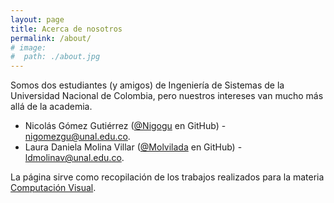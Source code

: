 ```yaml
---
layout: page
title: Acerca de nosotros
permalink: /about/
# image:
#  path: ./about.jpg
---
```


Somos dos estudiantes (y amigos) de Ingeniería de Sistemas de la Universidad Nacional de Colombia, pero nuestros intereses van mucho más allá de la academia.

- Nicolás Gómez Gutiérrez ([@Nigogu](https://github.com/Nigogu) en GitHub) - nigomezgu@unal.edu.co.
- Laura Daniela Molina Villar ([@Molvilada](https://github.com/Molvilada) en GitHub) - ldmolinav@unal.edu.co.

La página sirve como recopilación de los trabajos realizados para la materia [Computación Visual](https://visualcomputing.github.io/).
